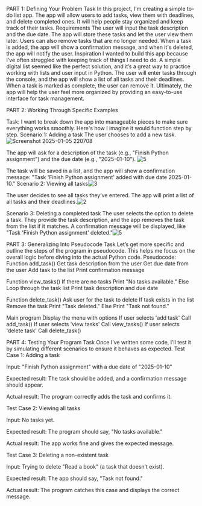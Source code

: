 PART 1: Defining Your Problem
Task
 In this project, I'm creating a simple to-do list app. The app will allow users to add tasks, view them with deadlines, and delete completed ones. It will help people stay organized and keep track of their tasks.
Requirements
 The user will input the task description and the due date. The app will store these tasks and let the user view them later. Users can also remove tasks that are no longer needed. When a task is added, the app will show a confirmation message, and when it's deleted, the app will notify the user.
Inspiration
I wanted to build this app because I’ve often struggled with keeping track of things I need to do. A simple digital list seemed like the perfect solution, and it’s a great way to practice working with lists and user input in Python. The user will enter tasks through the console, and the app will show a list of all tasks and their deadlines. When a task is marked as complete, the user can remove it. Ultimately, the app will help the user feel more organized by providing an easy-to-use interface for task management.

 
PART 2: Working Through Specific Examples

Task:
 I want to break down the app into manageable pieces to make sure everything works smoothly. Here's how I imagine it would function step by step.
Scenario 1: Adding a task 
The user chooses to add a new task.![Screenshot 2025-01-05 220708](https://github.com/user-attachments/assets/41828696-c082-4437-a65c-bd892b271bdb)

The app will ask for a description of the task (e.g., "Finish Python assignment") and the due date (e.g., "2025-01-10"). ![5](https://github.com/user-attachments/assets/a0ccab9d-e983-42a2-bab7-ee1644fc5c6a)

The task will be saved in a list, and the app will show a confirmation message: "Task 'Finish Python assignment' added with due date 2025-01-10."
Scenario 2: Viewing all tasks![3](https://github.com/user-attachments/assets/087d54b3-7407-4321-a44f-76073bbcdb80)

The user decides to see all tasks they’ve entered.
The app will print a list of all tasks and their deadlines.![2](https://github.com/user-attachments/assets/b95e52de-9d0e-48f1-8c85-13bc604c6900)

Scenario 3: Deleting a completed task
The user selects the option to delete a task.
They provide the task description, and the app removes the task from the list if it matches.
A confirmation message will be displayed, like "Task 'Finish Python assignment' deleted."![5](https://github.com/user-attachments/assets/b0088557-b659-404e-928d-52a0d04bce96)


PART 3: Generalizing Into Pseudocode
Task
 Let’s get more specific and outline the steps of the program in pseudocode. This helps me focus on the overall logic before diving into the actual Python code.
Pseudocode:
Function add_task()
  Get task description from the user
  Get due date from the user
  Add task to the list
  Print confirmation message

Function view_tasks()
  If there are no tasks
    Print "No tasks available."
  Else
    Loop through the task list
      Print task description and due date

Function delete_task()
  Ask user for the task to delete
  If task exists in the list
    Remove the task
    Print "Task deleted."
  Else
    Print "Task not found."

Main program
  Display the menu with options
  If user selects 'add task'
    Call add_task()
  If user selects 'view tasks'
    Call view_tasks()
  If user selects 'delete task'
    Call delete_task()


PART 4: Testing Your Program
Task
 Once I’ve written some code, I’ll test it by simulating different scenarios to ensure it behaves as expected.
Test Case 1: Adding a task

Input: "Finish Python assignment" with a due date of "2025-01-10"

Expected result: The task should be added, and a confirmation message should appear.

Actual result: The program correctly adds the task and confirms it.

Test Case 2: Viewing all tasks

Input: No tasks yet.

Expected result: The program should say, "No tasks available."

Actual result: The app works fine and gives the expected message.

Test Case 3: Deleting a non-existent task

Input: Trying to delete "Read a book" (a task that doesn’t exist).

Expected result: The app should say, "Task not found."

Actual result: The program catches this case and displays the correct message.

